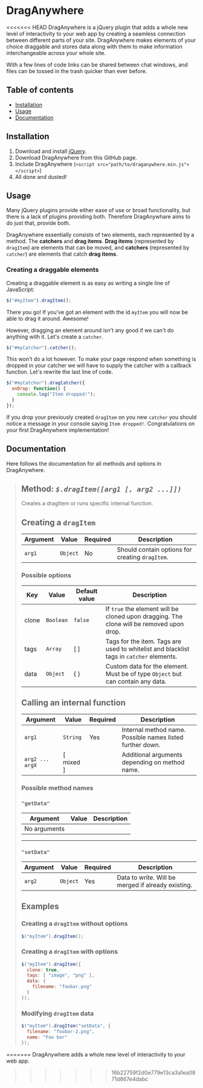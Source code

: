 # DragAnywhere

<<<<<<< HEAD
DragAnywhere is a jQuery plugin that adds a whole new level of interactivity to
your web app by creating a seamless connection between different parts of your site.
DragAnywhere makes elements of your choice draggable and stores data along with
them to make information interchangeable across your whole site.

With a few lines of code links can be shared between chat windows, and files can be
tossed in the trash quicker than ever before.

## Table of contents

 - [Installation](#installation)
 - [Usage](#usage)
 - [Documentation](#documentation)

## Installation

1. Download and install [jQuery](https://jquery.com/download/).
2. Download DragAnywhere from this GitHub page.
3. Include DragAnywhere (`<script src="path/to/draganywhere.min.js"></script>`)
4. All done and dusted!

## Usage

Many jQuery plugins provide either ease of use or broad functionality, but there
is a lack of plugins providing both. Therefore DragAnywhare aims to do just that,
provide both.

DragAnywhere essentially consists of two elements, each represented by a method.
The **catchers** and **drag items**. **Drag items** (represented by `dragItem`) are elements that can be
moved, and **catchers** (represented by `catcher`) are elements that catch **drag items**.

### Creating a draggable elements

Creating a draggable element is as easy as writing a single line of JavaScript:

```javascript
$("#myItem").dragItem();
```

There you go! If you've got an element with the id `myItem` you will now be able to
drag it around. Awesome!

However, dragging an element around isn't any good if we can't do anything with it.
Let's create a `catcher`.

```javascript
$("#myCatcher").catcher();
```

This won't do a lot however. To make your page respond when something is dropped in
your catcher we will have to supply the catcher with a callback function. Let's
rewrite the last line of code.

```javascript
$("#myCatcher").dragCatcher({
  onDrop: function() {
    console.log("Item dropped!");
  }
});
```

If you drop your previously created `dragItem` on you new `catcher` you should
notice a message in your console saying `Item dropped!`. Congratulations on your
first DragAnywhere implementation!

## Documentation

Here follows the documentation for all methods and options in DragAnywhere.

> ## Method: _`$.dragItem([arg1 [, arg2 ...]])`_
>
> Creates a dragItem or runs specific internal function.
>
> ## Creating a `dragItem`
>
> | Argument | Value    | Required | Description |
> | ---      | ---      | ---      | ---         |
> | `arg1`   | `Object` | No       | Should contain options for creating `dragItem`.
>
> ### Possible options
>
> | Key   | Value     | Default value | Description |
> | ---   | ---       | ---           | ---         |
> | clone | `Boolean` | `false`       | If `true` the element will be cloned upon dragging. The clone will be removed upon drop.
> | tags  | `Array`   | [ ]           | Tags for the item. Tags are used to whitelist and blacklist tags in `catcher` elements.
> | data  | `Object`  | { }           | Custom data for the element. Must be of type `Object` but can contain any data.
>
> 
>
> ## Calling an internal function
> | Argument        | Value     | Required | Description |
> | ---             | ---       | ---      | ---         |
> | `arg1`          | `String`  | Yes      | Internal method name. Possible names listed further down.
> | `arg2 ... argX` | [ mixed ] |          | Additional arguments depending on method name.
>
> ### Possible method names
>
> ### `"getData"`
>
> | Argument     | Value | Description |
> | ---          | ---   | ---         |
> | No arguments 
> ----
> ### `"setData"`
>
> | Argument | Value     | Required | Description |
> | ---      | ---       | ---      | ---         |
> | `arg2`   | `Object`  | Yes      | Data to write. Will be merged if already existing.
>
> ## Examples
> ### Creating a `dragItem` without options
> ```javascript
> $("myItem").dragItem();
> ```
> 
> ### Creating a `dragItem` with options
> ```javascript
> $("myItem").dragItem({
>   clone: true,
>   tags: [ "image", "png" ],
>   data: {
>     filename: "foobar.png"
>   }
> });
> ```
> 
> ### Modifying `dragItem` data
> ```javascript
> $("myItem").dragItem("setData", {
>   filename: "foobar-2.png",
>   name: "Foo bar"
> });
> ```
=======
DragAnywhere adds a whole new level of interactivity to your web app.
>>>>>>> 16b22759f2d0e779e13ca3a1ea0871d867e4dabc
